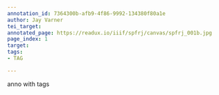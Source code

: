 ```yaml
---
annotation_id: 7364300b-afb9-4f86-9992-134380f80a1e
author: Jay Varner
tei_target: 
annotated_page: https://readux.io/iiif/spfrj/canvas/spfrj_001b.jpg
page_index: 1
target: 
tags:
- TAG

---
```

<p>anno with tags</p>